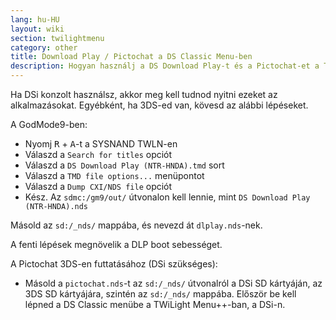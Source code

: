 ```yaml
---
lang: hu-HU
layout: wiki
section: twilightmenu
category: other
title: Download Play / Pictochat a DS Classic Menu-ben
description: Hogyan használj a DS Download Play-t és a Pictochat-et a TWiLight Menu++ DS Classic menüjében
---
```


Ha DSi konzolt használsz, akkor meg kell tudnod nyitni ezeket az alkalmazásokat. Egyébként, ha 3DS-ed van, kövesd az alábbi lépéseket.

A GodMode9-ben:
- Nyomj <kbd class="r">R</kbd> + <kbd class="face">A</kbd>-t a SYSNAND TWLN-en
- Válaszd a `Search for titles` opciót
- Válaszd a `DS Download Play (NTR-HNDA).tmd` sort
- Válaszd a `TMD file options...` menüpontot
- Válaszd a `Dump CXI/NDS file` opciót
- Kész. Az `sdmc:/gm9/out/` útvonalon kell lennie, mint `DS Download Play (NTR-HNDA).nds`

Másold az `sd:/_nds/` mappába, és nevezd át `dlplay.nds`-nek.

A fenti lépések megnövelik a DLP boot sebességet.

A Pictochat 3DS-en futtatásához (DSi szükséges):
- Másold a `pictochat.nds`-t az `sd:/_nds/` útvonalról a DSi SD kártyáján, az 3DS SD kártyájára, szintén az `sd:/_nds/` mappába. Először be kell lépned a DS Classic menübe a TWiLight Menu++-ban, a DSi-n.
